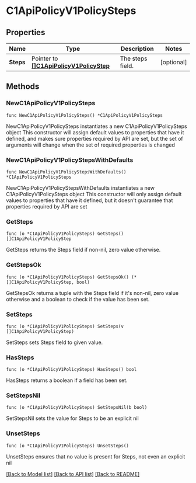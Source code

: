 # C1ApiPolicyV1PolicySteps

## Properties

Name | Type | Description | Notes
------------ | ------------- | ------------- | -------------
**Steps** | Pointer to [**[]C1ApiPolicyV1PolicyStep**](C1ApiPolicyV1PolicyStep.md) | The steps field. | [optional] 

## Methods

### NewC1ApiPolicyV1PolicySteps

`func NewC1ApiPolicyV1PolicySteps() *C1ApiPolicyV1PolicySteps`

NewC1ApiPolicyV1PolicySteps instantiates a new C1ApiPolicyV1PolicySteps object
This constructor will assign default values to properties that have it defined,
and makes sure properties required by API are set, but the set of arguments
will change when the set of required properties is changed

### NewC1ApiPolicyV1PolicyStepsWithDefaults

`func NewC1ApiPolicyV1PolicyStepsWithDefaults() *C1ApiPolicyV1PolicySteps`

NewC1ApiPolicyV1PolicyStepsWithDefaults instantiates a new C1ApiPolicyV1PolicySteps object
This constructor will only assign default values to properties that have it defined,
but it doesn't guarantee that properties required by API are set

### GetSteps

`func (o *C1ApiPolicyV1PolicySteps) GetSteps() []C1ApiPolicyV1PolicyStep`

GetSteps returns the Steps field if non-nil, zero value otherwise.

### GetStepsOk

`func (o *C1ApiPolicyV1PolicySteps) GetStepsOk() (*[]C1ApiPolicyV1PolicyStep, bool)`

GetStepsOk returns a tuple with the Steps field if it's non-nil, zero value otherwise
and a boolean to check if the value has been set.

### SetSteps

`func (o *C1ApiPolicyV1PolicySteps) SetSteps(v []C1ApiPolicyV1PolicyStep)`

SetSteps sets Steps field to given value.

### HasSteps

`func (o *C1ApiPolicyV1PolicySteps) HasSteps() bool`

HasSteps returns a boolean if a field has been set.

### SetStepsNil

`func (o *C1ApiPolicyV1PolicySteps) SetStepsNil(b bool)`

 SetStepsNil sets the value for Steps to be an explicit nil

### UnsetSteps
`func (o *C1ApiPolicyV1PolicySteps) UnsetSteps()`

UnsetSteps ensures that no value is present for Steps, not even an explicit nil

[[Back to Model list]](../README.md#documentation-for-models) [[Back to API list]](../README.md#documentation-for-api-endpoints) [[Back to README]](../README.md)


